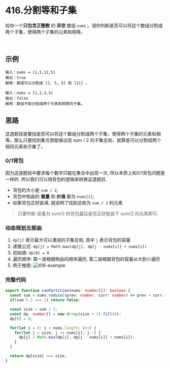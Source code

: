 # 416.分割等和子集

给你一个**只包含正整数** 的 **非空** 数组 `nums` 。请你判断是否可以将这个数组分割成两个子集，使得两个子集的元素和相等。

 

## 示例

```
输入：nums = [1,5,11,5]
输出：true
解释：数组可以分割成 [1, 5, 5] 和 [11] 。
```

```
输入：nums = [1,2,3,5]
输出：false
解释：数组不能分割成两个元素和相等的子集。
```


## 思路

这道题目是要找是否可以将这个数组分割成两个子集，使得两个子集的元素和相等。那么只要找到集合里能够出现 sum / 2 的子集总和，就算是可以分割成两个相同元素和子集了。

### 0/1背包

因为这道题目中要求每个数字只能在集合中出现一次, 所以本质上和0/1背包问题是一样的. 所以我们可以用背包的逻辑来转换这道题目. 

* 背包的大小是 `sum / 2`;
* 背包中物品的 **重量** 和 **价值** 都为 `nums[i]`;
* 如果背包正好装满, 就说明了找到总和为 `sum / 2` 的元素

> 只要判断 容量为 sum/2 的背包最后是否正好能装下 sum/2 的元素即可. 

### 动态规划五部曲 

1. `dp[j]` 表示最大可以凑成的子集总和, 其中 `j` 表示背包的容量
2. 递推公式: `dp[j] = Math.max(dp[j], dp[j - nums[i]] + nums[i])`
3. 初始值: `dp[0] = 0`
4. 遍历顺序: 第一层根据物品的顺序遍历, 第二层根据背包的容量从大到小遍历
5. 例子推倒:
   ![416-example](../../../static/img/dp/416.png)


### 完整代码 
```typescript 
export function canPartition(nums: number[]): boolean {
  const sum = nums.reduce((prev: number, curr: number) => prev + curr, 0);
  if(sum % 2 === 1) return false; 

  const size = sum / 2; 
  const dp: number[] = new Array(size + 1).fill(0);
  dp[0] = 0;

  for(let i = 0; i < nums.length; i++) {
    for(let j = size; j >= nums[i]; j--) {
      dp[j] = Math.max(dp[j], dp[j - nums[i]] + nums[i]);
    }
  }

  return dp[size] === size;
}
```
